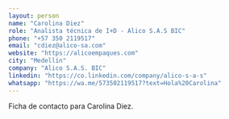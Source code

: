 ```yaml
---
layout: person
name: "Carolina Diez"
role: "Analista técnica de I+D - Alico S.A.S BIC"
phone: "+57 350 2119517"
email: "cdiez@alico-sa.com"
website: "https://alicoempaques.com"
city: "Medellín"
company: "Alico S.A.S. BIC"
linkedin: "https://co.linkedin.com/company/alico-s-a-s"
whatsapp: "https://wa.me/573502119517?text=Hola%20Carolina"
---
```


Ficha de contacto para Carolina Diez.
